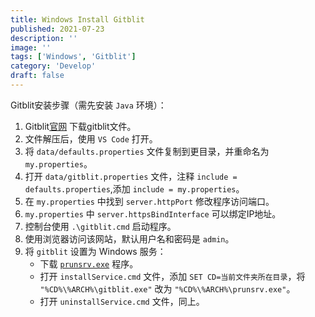 ```yaml
---
title: Windows Install Gitblit
published: 2021-07-23
description: ''
image: ''
tags: ['Windows', 'Gitblit']
category: 'Develop'
draft: false
---
```


Gitblit安装步骤（需先安装 `Java` 环境）：

1. Gitblit[官网](http://gitblit.github.io/gitblit/) 下载gitblit文件。
2. 文件解压后，使用 `VS Code` 打开。
3. 将 `data/defaults.properties` 文件复制到更目录，并重命名为 `my.properties`。
4. 打开 `data/gitblit.properties` 文件，注释 `include = defaults.properties`,添加 `include = my.properties`。
5. 在 `my.properties` 中找到 `server.httpPort` 修改程序访问端口。
6. `my.properties` 中 `server.httpsBindInterface` 可以绑定IP地址。
7. 控制台使用 `.\gitblit.cmd` 启动程序。
8. 使用浏览器访问该网站，默认用户名和密码是 `admin`。
9. 将 `gitblit` 设置为 Windows 服务：
   - 下载 [`prunsrv.exe`](http://archive.apache.org/dist/commons/daemon/binaries/windows/) 程序。
   - 打开 `installService.cmd` 文件，添加 `SET CD=当前文件夹所在目录`，将 `"%CD%\%ARCH%\gitblit.exe"` 改为 `"%CD%\%ARCH%\prunsrv.exe"`。
   - 打开 `uninstallService.cmd` 文件，同上。


